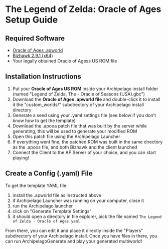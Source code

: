# The Legend of Zelda: Oracle of Ages Setup Guide

## Required Software

- [Oracle of Ages .apworld](https://github.com/SenPierre/ArchipelagoOoA/releases/latest)
- [Bizhawk 2.9.1 (x64)](https://tasvideos.org/BizHawk/ReleaseHistory)
- Your legally obtained Oracle of Agess US ROM file

## Installation Instructions

1. Put your **Oracle of Ages US ROM** inside your Archipelago install folder (named "Legend of Zelda, The - Oracle of Seasons (USA).gbc")
2. Download the **Oracle of Ages .apworld file** and double-click it to install it the "custom_worlds/" subdirectory of your Archipelago install directory
3. Generate a seed using your .yaml settings file (see below if you don't know how to get the template)
4. Download the .apooa patch file that was built by the server while generating, this will be used to generate your modified ROM
5. Open this patch file using the Archipelago Launcher
6. If everything went fine, the patched ROM was built in the same directory as the .apoos file, and both Bizhawk and the client launched
7. Connect the Client to the AP Server of your choice, and you can start playing!

## Create a Config (.yaml) File

To get the template YAML file:
1. install the .apworld file as instructed above
2. if Archipelago Launcher was running on your computer, close it 
3. run the Archipelago launcher
4. click on "Generate Template Settings"
5. it should open a directory in file explorer, pick the file named `The Legend of Zelda - Oracle of Ages.yaml`

From there, you can edit it and place it directly inside the "Players" subdirectory of your Archipelago install.
Once you have files in there, you can run ArchipelagoGenerate and play your generated multiworld!